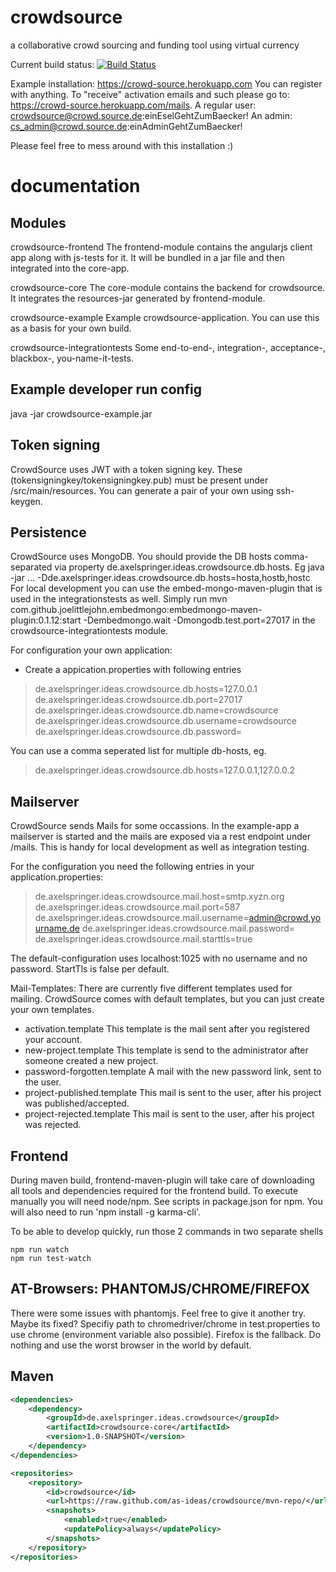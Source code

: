 # crowdsource
a collaborative crowd sourcing and funding tool using virtual currency

Current build status: [![Build Status](https://travis-ci.org/as-ideas/crowdsource.svg?branch=master)](https://travis-ci.org/as-ideas/crowdsource)

Example installation: https://crowd-source.herokuapp.com 
You can register with anything. To "receive" activation emails and such please go to: https://crowd-source.herokuapp.com/mails.
A regular user:  crowdsource@crowd.source.de:einEselGehtZumBaecker!
An admin:  cs_admin@crowd.source.de:einAdminGehtZumBaecker!

Please feel free to mess around with this installation :)

documentation
=============

Modules
-------
crowdsource-frontend
The frontend-module contains the angularjs client app along with js-tests for it. It will be bundled in a jar file and then integrated into the core-app.

crowdsource-core
The core-module contains the backend for crowdsource. It integrates the resources-jar generated by frontend-module.

crowdsource-example
Example crowdsource-application. You can use this as a basis for your own build.

crowdsource-integrationtests
Some end-to-end-, integration-, acceptance-, blackbox-, you-name-it-tests.


Example developer run config
----------------------------
java -jar crowdsource-example.jar


Token signing
-------------
CrowdSource uses JWT with a token signing key. These (tokensigningkey/tokensigningkey.pub) must be present under /src/main/resources.
You can generate a pair of your own using ssh-keygen.


Persistence
-----------
CrowdSource uses MongoDB. You should provide the DB hosts comma-separated via property de.axelspringer.ideas.crowdsource.db.hosts.
Eg java -jar ... -Dde.axelspringer.ideas.crowdsource.db.hosts=hosta,hostb,hostc
For local development you can use the embed-mongo-maven-plugin that is used in the integrationstests as well.
Simply run mvn com.github.joelittlejohn.embedmongo:embedmongo-maven-plugin:0.1.12:start -Dembedmongo.wait -Dmongodb.test.port=27017 in the crowdsource-integrationtests module.

For configuration your own application:
- Create a appication.properties with following entries
> de.axelspringer.ideas.crowdsource.db.hosts=127.0.0.1
> de.axelspringer.ideas.crowdsource.db.port=27017
> de.axelspringer.ideas.crowdsource.db.name=crowdsource
> de.axelspringer.ideas.crowdsource.db.username=crowdsource
> de.axelspringer.ideas.crowdsource.db.password=

You can use a comma seperated list for multiple db-hosts, eg.
> de.axelspringer.ideas.crowdsource.db.hosts=127.0.0.1,127.0.0.2


Mailserver
----------
CrowdSource sends Mails for some occassions. In the example-app a mailserver is started and the mails are exposed via a rest endpoint under /mails.
This is handy for local development as well as integration testing.

For the configuration you need the following entries in your application.properties:
> de.axelspringer.ideas.crowdsource.mail.host=smtp.xyzn.org
> de.axelspringer.ideas.crowdsource.mail.port=587
> de.axelspringer.ideas.crowdsource.mail.username=admin@crowd.yourname.de
> de.axelspringer.ideas.crowdsource.mail.password=
> de.axelspringer.ideas.crowdsource.mail.starttls=true

The default-configuration uses localhost:1025 with no username and no password. StartTls is false per default.

Mail-Templates: There are currently five different templates used for mailing. CrowdSource comes with default templates, but you can just create your own templates.
- activation.template
    This template is the mail sent after you registered your account.
- new-project.template
    This template is send to the administrator after someone created a new project.
- password-forgotten.template
    A mail with the new password link, sent to the user.
- project-published.template
    This mail is sent to the user, after his project was published/accepted.
- project-rejected.template
    This mail is sent to the user, after his project was rejected.


Frontend
--------

During maven build, frontend-maven-plugin will take care of downloading all tools and dependencies required for the frontend build.
To execute manually you will need node/npm. See scripts in package.json for npm.
You will also need to run 'npm install -g karma-cli'.

To be able to develop quickly, run those 2 commands in two separate shells

```
npm run watch
npm run test-watch
```


AT-Browsers: PHANTOMJS/CHROME/FIREFOX
-------------------------------------

There were some issues with phantomjs. Feel free to give it another try. Maybe its fixed?
Specifiy path to chromedriver/chrome in test.properties to use chrome (environment variable also possible).
Firefox is the fallback. Do nothing and use the worst browser in the world by default.

Maven
-----
```xml
<dependencies>
    <dependency>
        <groupId>de.axelspringer.ideas.crowdsource</groupId>
        <artifactId>crowdsource-core</artifactId>
        <version>1.0-SNAPSHOT</version>
    </dependency>
</dependencies>

<repositories>
    <repository>
        <id>crowdsource</id>
        <url>https://raw.github.com/as-ideas/crowdsource/mvn-repo/</url>
        <snapshots>
            <enabled>true</enabled>
            <updatePolicy>always</updatePolicy>
        </snapshots>
    </repository>
</repositories>
```